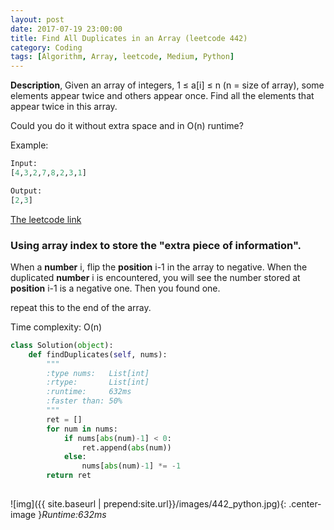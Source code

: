 ```yaml
---
layout: post
date: 2017-07-19 23:00:00
title: Find All Duplicates in an Array (leetcode 442)
category: Coding
tags: [Algorithm, Array, leetcode, Medium, Python]
---
```


**Description**,
Given an array of integers, 1 ≤ a[i] ≤ n (n = size of array), some elements appear twice and others appear once.
Find all the elements that appear twice in this array.

Could you do it without extra space and in O(n) runtime?

Example:
```python
Input:
[4,3,2,7,8,2,3,1]

Output:
[2,3]
```

[The leetcode link](https://leetcode.com/problems/find-all-duplicates-in-an-array/#/description)

### Using array index to store the "extra piece of information".
When a **number** i, flip the **position** i-1 in the array to negative.
When the duplicated **number** i is encountered, you will see the number stored at **position** i-1 is a negative one.
Then you found one.

repeat this to the end of the array.


Time complexity: O(n)

```python
class Solution(object):
    def findDuplicates(self, nums):
        """
        :type nums:   List[int]
        :rtype:       List[int]
        :runtime:     632ms
        :faster than: 50%
        """
        ret = []
        for num in nums:
            if nums[abs(num)-1] < 0:
                ret.append(abs(num))
            else:
                nums[abs(num)-1] *= -1
        return ret
        
```

![img]({{ site.baseurl | prepend:site.url}}/images/442_python.jpg){: .center-image }*Runtime:632ms*




